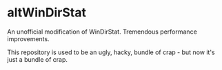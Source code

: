 altWinDirStat
=============

An unofficial modification of WinDirStat. Tremendous performance improvements.

This repository is used to be an ugly, hacky, bundle of crap - but now it's just a bundle of crap. 

